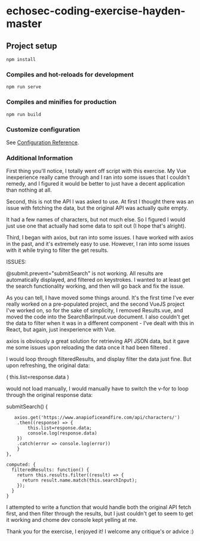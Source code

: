 # echosec-coding-exercise-hayden-master

## Project setup
```
npm install
```

### Compiles and hot-reloads for development
```
npm run serve
```

### Compiles and minifies for production
```
npm run build
```

### Customize configuration
See [Configuration Reference](https://cli.vuejs.org/config/).


### Additional Information

First thing you'll notice, I totally went off script with this exercise. My Vue inexperience really came through and I ran into some issues that I couldn't remedy, and I figured it would be better to just have a decent application than nothing at all. 

<!-- ** ----------------------------------------------------** -->

Second, this is not the API I was asked to use. 
At first I thought there was an issue with fetching the data, but the original API was actually quite empty.

It had a few names of characters, but not much else. So I figured I would just use one that actually had some data to spit out (I hope that's alright).

<!-- ** ----------------------------------------------------** -->

Third, I began with axios, but ran into some issues.
I have worked with axios in the past, and it's extremely easy to use.
However, I ran into some issues with it while trying to filter the get results.

<!-- ** ----------------------------------------------------** -->

ISSUES: 

@submit.prevent="submitSearch" is not working. 
All results are automatically displayed, and filtered on keystrokes. I wanted to at least get the search functionality working, and then will go back and fix the issue. 

As you can tell, I have moved some things around. It's the first time I've ever really worked on a pre-populated project, and the second VueJS project I've worked on, so for the sake of simplicity, I removed Results.vue, and moved the code into the SearchBarInput.vue document. I also couldn't get the data to filter when it was in a different component - I've dealt with this in React, but again, just inexperience with Vue. 

axios is obviously a great solution for retrieving API JSON data, 
but it gave me some issues upon reloading the data once it had been filtered .

<div v-for="result in filteredResults" :key="result.id">

I would loop through filteredResults, and display filter the data just fine. But upon refreshing, the original data: 

( this.list=response.data )

would not load manually, I would manually have to switch the v-for to loop through the original response data:

<div v-for="result in results" :key="result.id">

  submitSearch() {

       axios.get('https://www.anapioficeandfire.com/api/characters/')
        .then((response) => {
            this.list=response.data;
            console.log(response.data)
        })
        .catch(error => console.log(error))
        }
    },

    computed: {
      filteredResults: function() {
        return this.results.filter((result) => {
          return result.name.match(this.searchInput); 
        });
      }
    }

I attempted to write a function that would handle both the original API fetch first, and then filter through the results,
but I just couldn't get to seem to get it working and chome dev console kept yelling at me. 


<!-- **----------------------------------------------------------------** -->

Thank you for the exercise, I enjoyed it!
I welcome any critique's or advice :)